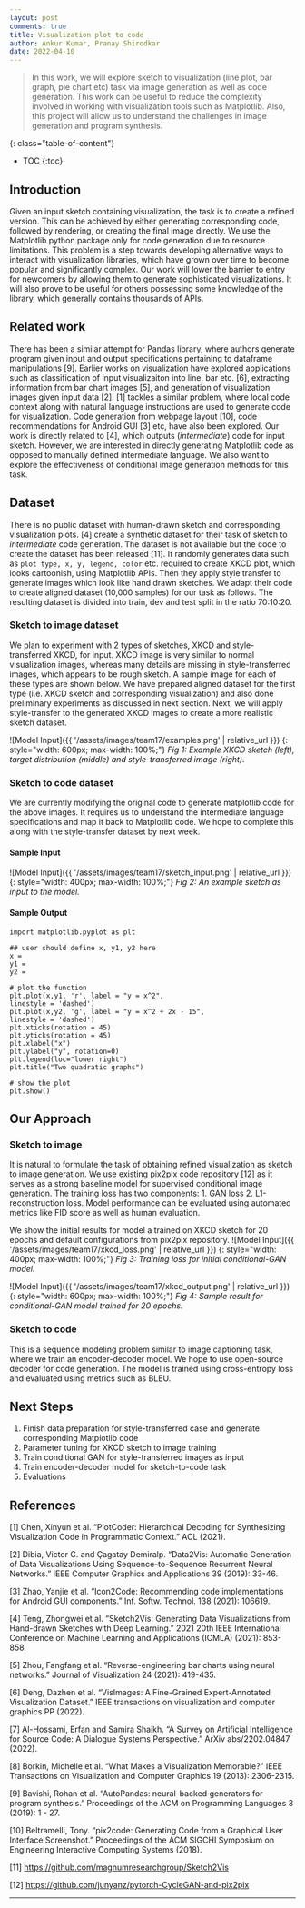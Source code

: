 ```yaml
---
layout: post
comments: true
title: Visualization plot to code
author: Ankur Kumar, Pranay Shirodkar
date: 2022-04-10
---
```



> In this work, we will explore sketch to visualization (line plot, bar graph, pie chart etc) task via image generation as well as code generation. This work can be useful to reduce the complexity involved in working with visualization tools such as Matplotlib. Also, this project will allow us to understand the challenges in image generation and program synthesis.

<!--more-->
{: class="table-of-content"}
* TOC
{:toc}

## Introduction
Given an input sketch containing visualization, the task is to create a refined version. This can be achieved by either generating corresponding code, followed by rendering, or creating the final image directly. We use the Matplotlib python package only for code generation due to resource limitations. This problem is a step towards developing alternative ways to interact with visualization libraries, which have grown over time to become popular and significantly complex. Our work will lower the barrier to entry for newcomers by allowing them to generate sophisticated visualizations. It will also prove to be useful for others possessing some knowledge of the library, which generally contains thousands of APIs.

## Related work
There has been a similar attempt for Pandas library, where authors generate program given input and output specifications pertaining to dataframe manipulations [9]. Earlier works on visualization have explored applications such as classification of input visualizaiton into line, bar etc. [6], extracting information from bar chart images [5], and generation of visualization images given input data [2]. [1] tackles a similar problem, where local code context along with natural language instructions are used to generate code for visualization. Code generation from webpage layout [10], code recommendations for Android GUI [3] etc, have also been explored. Our work is directly related to [4], which outputs (*intermediate*) code for input sketch. However, we are interested in directly generating Matplotlib code as opposed to manually defined intermediate language. We also want to explore the effectiveness of conditional image generation methods for this task.

## Dataset
There is no public dataset with human-drawn sketch and corresponding visualization plots. [4] create a synthetic dataset for their task of sketch to *intermediate* code generation. The dataset is not available but the code to create the dataset has been released [11]. It randomly generates data such as `plot type, x, y, legend, color` etc. required to create XKCD plot, which looks cartoonish, using Matplotlib APIs. Then they apply style transfer to generate images which look like hand drawn sketches. We adapt their code to create aligned dataset (10,000 samples) for our task as follows. The resulting dataset is divided into train, dev and test split in the ratio 70:10:20.

### Sketch to image dataset
We plan to experiment with 2 types of sketches, XKCD and style-transferred XKCD, for input. XKCD image is very similar to normal visualization images, whereas many details are missing in style-transferred images, which appears to be rough sketch. A sample image for each of these types are shown below. We have prepared aligned dataset for the first type (i.e. XKCD sketch and corresponding visualization)  and also done preliminary experiments as discussed in next section. Next, we will apply style-transfer to the generated XKCD images to create a more realistic sketch dataset.

![Model Input]({{ '/assets/images/team17/examples.png' | relative_url }})
{: style="width: 600px; max-width: 100%;"}
*Fig 1: Example XKCD sketch (left), target distribution (middle) and style-transferred image (right).*

### Sketch to code dataset
We are currently modifying the original code to generate matplotlib code for the above images. It requires us to understand the intermediate language specifications and map it back to Matplotlib code. We hope to complete this along with the style-transfer dataset by next week.

#### Sample Input
![Model Input]({{ '/assets/images/team17/sketch_input.png' | relative_url }})
{: style="width: 400px; max-width: 100%;"}
*Fig 2: An example sketch as input to the model.*

#### Sample Output
```
import matplotlib.pyplot as plt

## user should define x, y1, y2 here
x = 
y1 = 
y2 = 

# plot the function
plt.plot(x,y1, 'r', label = "y = x^2",
linestyle = 'dashed')
plt.plot(x,y2, 'g', label = "y = x^2 + 2x - 15",
linestyle = 'dashed')
plt.xticks(rotation = 45)
plt.yticks(rotation = 45)
plt.xlabel("x")
plt.ylabel("y", rotation=0)
plt.legend(loc="lower right")
plt.title("Two quadratic graphs")

# show the plot
plt.show()
```

## Our Approach

### Sketch to image
It is natural to formulate the task of obtaining refined visualization as sketch to image generation. We use existing pix2pix code repository [12] as it serves as a strong baseline model for supervised conditional image generation. The training loss has two components: 1. GAN loss 2. L1-reconstruction loss. Model performance can be evaluated using automated metrics like FID score as well as human evaluation. 

We show the initial results for model a trained on XKCD sketch for 20 epochs and default configurations from pix2pix repository.
![Model Input]({{ '/assets/images/team17/xkcd_loss.png' | relative_url }})
{: style="width: 400px; max-width: 100%;"}
*Fig 3: Training loss for initial conditional-GAN model.*

![Model Input]({{ '/assets/images/team17/xkcd_output.png' | relative_url }})
{: style="width: 600px; max-width: 100%;"}
*Fig 4: Sample result for conditional-GAN model trained for 20 epochs.*

### Sketch to code
This is a sequence modeling problem similar to image captioning task, where we train an encoder-decoder model. We hope to use open-source decoder for code generation. The model is trained using cross-entropy loss and evaluated using metrics such as BLEU.


## Next Steps
1. Finish data preparation for style-transferred case and generate corresponding Matplotlib code
2. Parameter tuning for XKCD sketch to image training
3. Train conditional GAN for style-transferred images as input
4. Train encoder-decoder model for sketch-to-code task
5. Evaluations

<!-- 
## Main Content
Your article starts here. You can refer to the [source code](https://github.com/lilianweng/lil-log/tree/master/_posts) of [lil's blogs](https://lilianweng.github.io/lil-log/) for article structure ideas or Markdown syntax. We've provided a [sample post](https://ucladeepvision.github.io/CS188-Projects-2022Winter/2017/06/21/an-overview-of-deep-learning.html) from Lilian Weng and you can find the source code [here](https://raw.githubusercontent.com/UCLAdeepvision/CS188-Projects-2022Winter/main/_posts/2017-06-21-an-overview-of-deep-learning.md)

## Basic Syntax
### Image
Please create a folder with the name of your team id under /assets/images/, put all your images into the folder and reference the images in your main content.

You can add an image to your survey like this:
![YOLO]({{ '/assets/images/UCLAdeepvision/object_detection.png' | relative_url }})
{: style="width: 400px; max-width: 100%;"}
*Fig 1. YOLO: An object detection method in computer vision* [1].

Please cite the image if it is taken from other people's work.


### Table
Here is an example for creating tables, including alignment syntax.

|             | column 1    |  column 2     |
| :---        |    :----:   |          ---: |
| row1        | Text        | Text          |
| row2        | Text        | Text          |



### Code Block
```
# This is a sample code block
import torch
print (torch.__version__)
```


### Formula
Please use latex to generate formulas, such as:

$$
\tilde{\mathbf{z}}^{(t)}_i = \frac{\alpha \tilde{\mathbf{z}}^{(t-1)}_i + (1-\alpha) \mathbf{z}_i}{1-\alpha^t}
$$

or you can write in-text formula $$y = wx + b$$.

### More Markdown Syntax
You can find more Markdown syntax at [this page](https://www.markdownguide.org/basic-syntax/).

## Reference
Please make sure to cite properly in your work, for example:

[1] Redmon, Joseph, et al. "You only look once: Unified, real-time object detection." *Proceedings of the IEEE conference on computer vision and pattern recognition*. 2016.

[11] Lachaux, Marie-Anne et al. “Unsupervised Translation of Programming Languages.” ArXiv abs/2006.03511 (2020).

[12] Chen, Mark et al. “Evaluating Large Language Models Trained on Code.” ArXiv abs/2107.03374 (2021).

[13] Nijkamp, Erik et al. “A Conversational Paradigm for Program Synthesis.” ArXiv abs/2203.13474 (2022).
-->

## References
[1] Chen, Xinyun et al. “PlotCoder: Hierarchical Decoding for Synthesizing Visualization Code in Programmatic Context.” ACL (2021).

[2] Dibia, Victor C. and Çagatay Demiralp. “Data2Vis: Automatic Generation of Data Visualizations Using Sequence-to-Sequence Recurrent Neural Networks.” IEEE Computer Graphics and Applications 39 (2019): 33-46.

[3] Zhao, Yanjie et al. “Icon2Code: Recommending code implementations for Android GUI components.” Inf. Softw. Technol. 138 (2021): 106619.

[4] Teng, Zhongwei et al. “Sketch2Vis: Generating Data Visualizations from Hand-drawn Sketches with Deep Learning.” 2021 20th IEEE International Conference on Machine Learning and Applications (ICMLA) (2021): 853-858.

[5] Zhou, Fangfang et al. “Reverse-engineering bar charts using neural networks.” Journal of Visualization 24 (2021): 419-435.

[6] Deng, Dazhen et al. “VisImages: A Fine-Grained Expert-Annotated Visualization Dataset.” IEEE transactions on visualization and computer graphics PP (2022).

[7] Al-Hossami, Erfan and Samira Shaikh. “A Survey on Artificial Intelligence for Source Code: A Dialogue Systems Perspective.” ArXiv abs/2202.04847 (2022).

[8] Borkin, Michelle et al. “What Makes a Visualization Memorable?” IEEE Transactions on Visualization and Computer Graphics 19 (2013): 2306-2315.

[9] Bavishi, Rohan et al. “AutoPandas: neural-backed generators for program synthesis.” Proceedings of the ACM on Programming Languages 3 (2019): 1 - 27.

[10] Beltramelli, Tony. “pix2code: Generating Code from a Graphical User Interface Screenshot.” Proceedings of the ACM SIGCHI Symposium on Engineering Interactive Computing Systems (2018).

[11] https://github.com/magnumresearchgroup/Sketch2Vis

[12] https://github.com/junyanz/pytorch-CycleGAN-and-pix2pix

---
